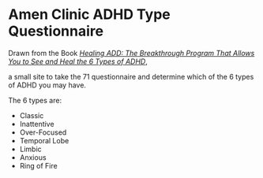 # Amen Clinic ADHD Type Questionnaire

Drawn from the Book [_Healing ADD: The Breakthrough Program That Allows You to See and Heal the 6 Types of ADHD_](https://www.goodreads.com/book/show/310985.Healing_ADD),

a small site to take the 71 questionnaire and determine which of the 6 types of ADHD you may have.

The 6 types are:

- Classic
- Inattentive
- Over-Focused
- Temporal Lobe
- Limbic
- Anxious
- Ring of Fire
